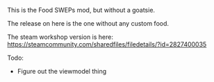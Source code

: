 This is the Food SWEPs mod, but without a goatsie.

The release on here is the one without any custom food.

The steam workshop version is here:
https://steamcommunity.com/sharedfiles/filedetails/?id=2827400035

Todo:
- Figure out the viewmodel thing

